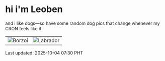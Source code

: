 # hi i'm Leoben

and i like dogs—so have some random dog pics that change whenever my CRON feels like it

|  |  |
|--------|----------|
| ![Borzoi](https://random-dog-vercel.vercel.app/api/random-borzoi?v=1759534258) | ![Labrador](https://random-dog-vercel.vercel.app/api/random-labrador?v=1759534258) |

Last updated: 2025-10-04 07:30 PHT
